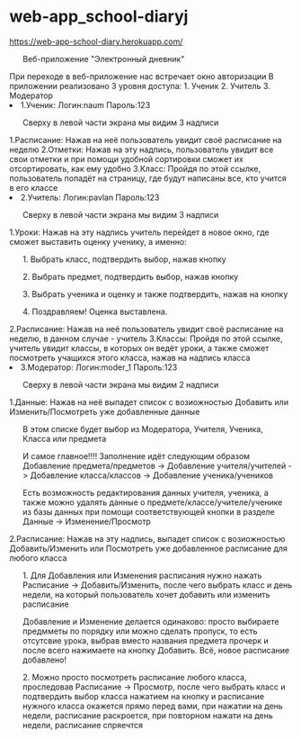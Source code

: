 # web-app_school-diaryj
https://web-app-school-diary.herokuapp.com/
<ul>Веб-приложение "Электронный дневник"</ul>
При переходе в веб-приложение нас встречает окно авторизации
В приложении реализовано 3 уровня доступа:
1. Ученик
2. Учитель
3. Модератор

<li>1.Ученик: Логин:naum Пароль:123</li>
<ol>Сверху в левой части экрана мы видим 3 надписи</ol>
1.Расписание: Нажав на неё пользователь увидит своё расписание на неделю
2.Отметки: Нажав на эту надпись, пользователь увидит все свои отметки и при помощи удобной сортировки сможет их отсортировать, как ему удобно
3.Класс: Пройдя по этой ссылке, пользователь попадёт на страницу, где будут написаны все, кто учится в его классе

<li>2.Учитель: Логин:pavlan Пароль:123</li>
<ol>Сверху в левой части экрана мы видим 3 надписи</ol>
1.Уроки: Нажав на эту надпись учитель перейдет в новое окно, где сможет выставить оценку ученику, а именно:
<ol>1. Выбрать класс, подтвердить выбор, нажав кнопку</ol>
<ol>2. Выбрать предмет, подтвердить выбор, нажав кнопку</ol>
<ol>3. Выбрать ученика и оценку и также подтвердить, нажав на кнопку</ol>
<ol>4. Поздравляем! Оценка выставлена.</ol>
2.Расписание: Нажав на неё пользователь увидит своё расписание на неделю, в данном случае - учитель
3.Классы: Пройдя по этой ссылке, учитель увидит классы, в которых он ведёт уроки, а также сможет посмотреть учащихся этого класса, нажав на надпись класса

<li>3.Модератор: Логин:moder_1 Пароль:123</li>
<ol>Сверху в левой части экрана мы видим 2 надписи</ol>
1.Данные: Нажав на неё выпадет список с возиожностью Добавить или Изменить/Посмотреть уже добавленные данные
<ol>В этом списке будет выбор из Модератора, Учителя, Ученика, Класса или предмета</ol>
<ol>И самое главное!!!! Заполнение идёт следующим образом Добавление предмета/предметов -> Добавление учителя/учителей -> Добавление класса/классов -> Добавление ученика/учеников</ol>
<ol>Есть возможность редактирования данных учителя, ученика, а также можно удалять данные о предмете/классе/учителе/ученике из базы данных при помощи соответствующей кнопки в разделе Данные -> Изменение/Просмотр</ol>
2.Расписание: Нажав на эту надпись, выпадет список с возиожностью Добавить/Изменить или Посмотреть уже добавленное расписание для любого класса
<ol>1. Для Добавления или Изменения расписания нужно нажать Расписание -> Добавить/Изменить, после чего выбрать класс и день недели, на который пользователь хочет добавить или изменить расписание</ol>
<ol>Добавление и Изменение делается одинаково: просто выбираете предмметы по порядку или можно сделать пропуск, то есть отсутсвие урока, выбрав вместо названия предмета прочерк и после всего нажимаете на кнопку Добавить. Всё, новое расписание добавлено!</ol>
<ol>2. Можно просто посмотреть расписание любого класса, проследовав Расписание -> Просмотр, после чего выбрать класс и подтвердить выбор класса нажатием на кнопку и расписание нужного класса окажется прямо перед вами, при нажатии на день недели, расписание раскроется, при повторном нажати на день недели, расписание спряечтся</ol>
